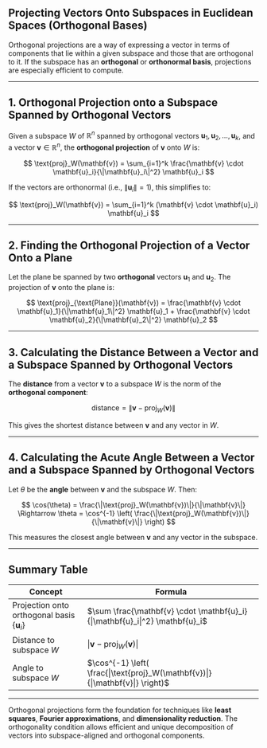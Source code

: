 ## **Projecting Vectors Onto Subspaces in Euclidean Spaces (Orthogonal Bases)**

Orthogonal projections are a way of expressing a vector in terms of components that lie within a given 
subspace and those that are orthogonal to it. If the subspace has an **orthogonal** or **orthonormal basis**, 
projections are especially efficient to compute.

---

## **1. Orthogonal Projection onto a Subspace Spanned by Orthogonal Vectors**

Given a subspace $W$ of $`\mathbb{R}^n`$ spanned by orthogonal vectors $`\mathbf{u}_1, \mathbf{u}_2, \dots, \mathbf{u}_k`$, and a vector $`\mathbf{v} \in \mathbb{R}^n`$, 
the **orthogonal projection** of $`\mathbf{v}`$ onto $W$ is:

$$
\text{proj}_W(\mathbf{v}) = \sum_{i=1}^k \frac{\mathbf{v} \cdot \mathbf{u}_i}{\|\mathbf{u}_i\|^2} \mathbf{u}_i
$$

If the vectors are orthonormal (i.e., $`\|\mathbf{u}_i\| = 1`$), this simplifies to:

$$
\text{proj}_W(\mathbf{v}) = \sum_{i=1}^k (\mathbf{v} \cdot \mathbf{u}_i) \mathbf{u}_i
$$

---

## **2. Finding the Orthogonal Projection of a Vector Onto a Plane**

Let the plane be spanned by two **orthogonal** vectors $`\mathbf{u}_1`$ and $`\mathbf{u}_2`$. The projection of $`\mathbf{v}`$ onto the plane is:

$$
\text{proj}_{\text{Plane}}(\mathbf{v}) = \frac{\mathbf{v} \cdot \mathbf{u}_1}{\|\mathbf{u}_1\|^2} \mathbf{u}_1 + \frac{\mathbf{v} \cdot \mathbf{u}_2}{\|\mathbf{u}_2\|^2} \mathbf{u}_2
$$

---

## **3. Calculating the Distance Between a Vector and a Subspace Spanned by Orthogonal Vectors**

The **distance** from a vector $`\mathbf{v}`$ to a subspace $W$ is the norm of the **orthogonal component**:

$$
\text{distance} = \|\mathbf{v} - \text{proj}_W(\mathbf{v})\|
$$

This gives the shortest distance between $`\mathbf{v}`$ and any vector in $W$.

---

## **4. Calculating the Acute Angle Between a Vector and a Subspace Spanned by Orthogonal Vectors**

Let $\theta$ be the **angle** between $`\mathbf{v}`$ and the subspace $W$. Then:

$$
\cos(\theta) = \frac{\|\text{proj}_W(\mathbf{v})\|}{\|\mathbf{v}\|}
\Rightarrow
\theta = \cos^{-1} \left( \frac{\|\text{proj}_W(\mathbf{v})\|}{\|\mathbf{v}\|} \right)
$$

This measures the closest angle between $`\mathbf{v}`$ and any vector in the subspace.

---

## **Summary Table**

| Concept                                             | Formula                                                                         |
| --------------------------------------------------- | ------------------------------------------------------------------------------- |
| Projection onto orthogonal basis $`\{\mathbf{u}_i\}`$ | $`\sum \frac{\mathbf{v} \cdot \mathbf{u}_i}{\|\mathbf{u}_i\|^2} \mathbf{u}_i`$    |
| Distance to subspace $W$                            | $`\|\mathbf{v} - \text{proj}_W(\mathbf{v})\|`$                                    |
| Angle to subspace $W$                               | $`\cos^{-1} \left( \frac{\|\text{proj}_W(\mathbf{v})\|}{\|\mathbf{v}\|} \right)`$ |

---

Orthogonal projections form the foundation for techniques like **least squares**, **Fourier approximations**, and **dimensionality reduction**. 
The orthogonality condition allows efficient and unique decomposition of vectors into subspace-aligned and orthogonal components.
